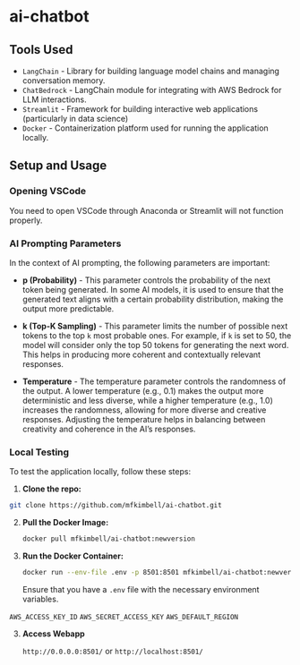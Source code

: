 
# ai-chatbot

## Tools Used

* `LangChain` - Library for building language model chains and managing conversation memory.
* `ChatBedrock` - LangChain module for integrating with AWS Bedrock for LLM interactions.
* `Streamlit` - Framework for building interactive web applications (particularly in data science)
* `Docker` - Containerization platform used for running the application locally.

## Setup and Usage

### Opening VSCode

You need to open VSCode through Anaconda or Streamlit will not function properly.

### AI Prompting Parameters

In the context of AI prompting, the following parameters are important:

* **p (Probability)** - This parameter controls the probability of the next token being generated. In some AI models, it is used to ensure that the generated text aligns with a certain probability distribution, making the output more predictable.

* **k (Top-K Sampling)** - This parameter limits the number of possible next tokens to the top `k` most probable ones. For example, if `k` is set to 50, the model will consider only the top 50 tokens for generating the next word. This helps in producing more coherent and contextually relevant responses.

* **Temperature** - The temperature parameter controls the randomness of the output. A lower temperature (e.g., 0.1) makes the output more deterministic and less diverse, while a higher temperature (e.g., 1.0) increases the randomness, allowing for more diverse and creative responses. Adjusting the temperature helps in balancing between creativity and coherence in the AI’s responses.

### Local Testing

To test the application locally, follow these steps:

1. **Clone the repo:**
   
```bash
git clone https://github.com/mfkimbell/ai-chatbot.git
```

2. **Pull the Docker Image:**

    ```bash
    docker pull mfkimbell/ai-chatbot:newversion
    ```

2. **Run the Docker Container:**

    ```bash
    docker run --env-file .env -p 8501:8501 mfkimbell/ai-chatbot:newversion
    ```

    Ensure that you have a `.env` file with the necessary environment variables.

`AWS_ACCESS_KEY_ID`
`AWS_SECRET_ACCESS_KEY`
`AWS_DEFAULT_REGION`

3. **Access Webapp**

   ```http://0.0.0.0:8501/```
   or
   ```http://localhost:8501/```


